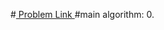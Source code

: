 #<a href='https://www.hackerrank.com/contests/projecteuler/challenges/euler014/problem'> Problem Link </a>
#main algorithm: 
    0. 